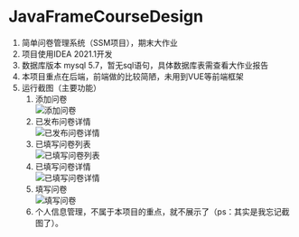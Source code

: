# JavaFrameCourseDesign
1. 简单问卷管理系统（SSM项目），期末大作业
2. 项目使用IDEA 2021.1开发
3. 数据库版本 mysql 5.7，暂无sql语句，具体数据库表需查看大作业报告
4. 本项目重点在后端，前端做的比较简陋，未用到VUE等前端框架
4. 运行截图（主要功能）
    1. 添加问卷<br/>
    ![添加问卷](https://raw.githubusercontent.com/cat-zzz/JavaFrameCourseDesign/main/image/4-%E6%B7%BB%E5%8A%A0%E9%97%AE%E5%8D%B7.png)
    2. 已发布问卷详情 <br/>
    ![已发布问卷详情](https://raw.githubusercontent.com/cat-zzz/JavaFrameCourseDesign/main/image/5-%E5%B7%B2%E5%8F%91%E5%B8%83%E9%97%AE%E5%8D%B7%E8%AF%A6%E6%83%85.png)
    3. 已填写问卷列表<br/>
    ![已填写问卷列表](https://raw.githubusercontent.com/cat-zzz/JavaFrameCourseDesign/main/image/7-%E5%B7%B2%E5%A1%AB%E5%86%99%E9%97%AE%E5%8D%B7.png)
    4. 已填写问卷详情<br/>
    ![已填写问卷详情](https://raw.githubusercontent.com/cat-zzz/JavaFrameCourseDesign/main/image/%E5%B7%B2%E5%A1%AB%E5%86%99%E9%97%AE%E5%8D%B7%E8%AF%A6%E6%83%85.png)
    5. 填写问卷<br/>
    ![填写问卷](https://raw.githubusercontent.com/cat-zzz/JavaFrameCourseDesign/main/image/8-%E5%A1%AB%E5%86%99%E9%97%AE%E5%8D%B7.png)
    6. 个人信息管理，不属于本项目的重点，就不展示了（ps：其实是我忘记截图了）。
